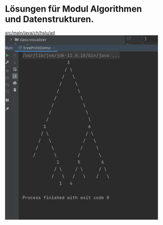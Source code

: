 # Lösungen für Modul Algorithmen und Datenstrukturen.
  

 [src/main/java/ch/hslu/ad](src/main/java/ch/hslu/ad/)
![](binary_tree_preview.png?raw=true)

